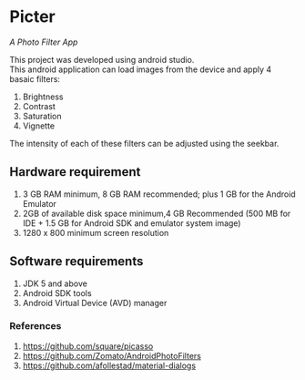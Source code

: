 # Picter
_A Photo Filter App_   

This project was developed using android studio.  
This android application can load images from the device and apply 4 basaic filters:
1. Brightness
2. Contrast
3. Saturation
4. Vignette
   
The intensity of each of these filters can be adjusted using the seekbar.

## Hardware requirement 
1. 3 GB RAM minimum, 8 GB RAM recommended; plus 1 GB for the Android Emulator 
2. 2GB of available disk space minimum,4 GB Recommended (500 MB for IDE + 1.5 GB for Android SDK and emulator system image)
3. 1280 x 800 minimum screen resolution 

## Software requirements
1. JDK 5 and above
2. Android SDK tools
3. Android Virtual Device (AVD) manager 

### References
1. https://github.com/square/picasso 
2. https://github.com/Zomato/AndroidPhotoFilters 
3. https://github.com/afollestad/material-dialogs 

